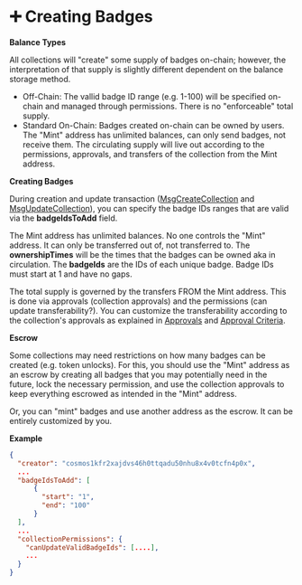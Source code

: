 # ➕ Creating Badges

**Balance Types**

All collections will "create" some supply of badges on-chain; however, the interpretation of that supply is slightly different dependent on the balance storage method.&#x20;

* Off-Chain: The vallid badge ID range (e.g. 1-100) will be specified on-chain and managed through permissions. There is no "enforceable" total supply.
* Standard On-Chain: Badges created on-chain can be owned by users. The "Mint" address has unlimited balances, can only send badges, not receive them. The circulating supply will live out according to the permissions, approvals, and transfers of the collection from the Mint address.

**Creating Badges**

During creation and update transaction ([MsgCreateCollection](../create-and-broadcast-txs/cosmos-sdk-msgs/msgcreatecollection.md) and [MsgUpdateCollection](../create-and-broadcast-txs/cosmos-sdk-msgs/msgupdatecollection.md)), you can specify the badge IDs ranges that are valid via the **badgeIdsToAdd** field.&#x20;

The Mint address has unlimited balances. No one controls the "Mint" address. It can only be transferred out of, not transferred to.  The **ownershipTimes** will be the times that the badges can be owned aka in circulation. The **badgeIds** are the IDs of each unique badge. Badge IDs must start at 1 and have no gaps.

The total supply is governed by the transfers FROM the Mint address. This is done via approvals (collection approvals) and the permissions (can update transferability?). You can customize the transferability according to the collection's approvals as explained in [Approvals](transferability-approvals.md) and [Approval Criteria](approval-criteria/).

**Escrow**

Some collections may need restrictions on how many badges can be created (e.g. token unlocks). For this, you should use the "Mint" address as an escrow by creating all badges that you may potentially need in the future, lock the necessary permission, and use the collection approvals to keep everything escrowed as intended in the "Mint" address.

Or, you can "mint" badges and use another address as the escrow. It can be entirely customized by you.

**Example**

```json
{
  "creator": "cosmos1kfr2xajdvs46h0ttqadu50nhu8x4v0tcfn4p0x",
  ...
  "badgeIdsToAdd": [
      {
        "start": "1",
        "end": "100"
      }
  ],
  ...
  "collectionPermissions": {
    "canUpdateValidBadgeIds": [....],
    ...
  }
}
```



